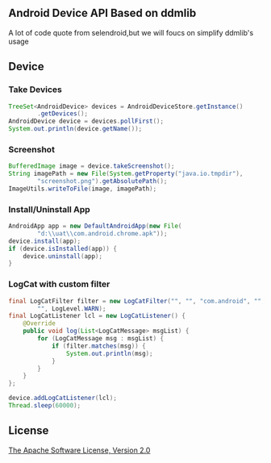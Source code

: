 ## Android Device API Based on ddmlib

A lot of code quote from selendroid,but we will foucs on simplify ddmlib's usage


## Device

### Take Devices

```java
TreeSet<AndroidDevice> devices = AndroidDeviceStore.getInstance()
		.getDevices();
AndroidDevice device = devices.pollFirst();
System.out.println(device.getName());

```

### Screenshot

```java
BufferedImage image = device.takeScreenshot();
String imagePath = new File(System.getProperty("java.io.tmpdir"),
		"screenshot.png").getAbsolutePath();
ImageUtils.writeToFile(image, imagePath);

```

### Install/Uninstall App

```java
AndroidApp app = new DefaultAndroidApp(new File(
		"d:\\uat\\com.android.chrome.apk"));
device.install(app);
if (device.isInstalled(app)) {
	device.uninstall(app);
}
```

### LogCat with custom filter
```java
final LogCatFilter filter = new LogCatFilter("", "", "com.android", "",
		"", LogLevel.WARN);
final LogCatListener lcl = new LogCatListener() {
	@Override
	public void log(List<LogCatMessage> msgList) {
		for (LogCatMessage msg : msgList) {
			if (filter.matches(msg)) {
				System.out.println(msg);
			}
		}
	}
};

device.addLogCatListener(lcl);
Thread.sleep(60000);
```

## License
[The Apache Software License, Version 2.0](http://www.apache.org/licenses/LICENSE-2.0)
